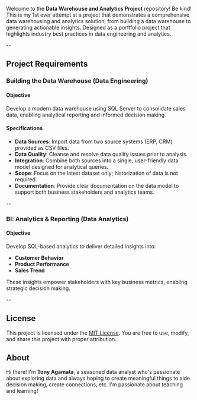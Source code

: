 Welcome to the **Data Warehouse and Analytics Project** repository!
Be kind! This is my 1st ever attempt at a project that demonstrates a comprehensive data warehousing and analytics solution, from building a data warehouse to generating actionable insights. Designed as a porftfolio project that highlights industry best practices in data engineering and analytics.

--

## Project Requirements

### Building the Data Warehouse (Data Engineering)

#### Objective
Develop a modern data warehouse using SQL Server to consolidate sales data, enabling analytical reporting and informed decision making.

#### Specifications
- **Data Sources**: Import data from two source systems (ERP, CRM) provided as CSV files.
- **Data Quality**: Cleanse and resolve data quality issues prior to analysis.
- **Integration**: Combine both sources into a single, user-friendly data model designed for analytical queries.
- **Scope**: Focus on the latest dataset only; historization of data is not required.
- **Documentation**: Provide clear documentation on the data model to support both business stakeholders and analytics teams.

--

### BI: Analytics & Reporting (Data Analytics)

#### Objective
Develop SQL-based analytics to deliver detailed insights into:
- **Customer Behavior**
- **Product Performance**
- **Sales Trend**

These insights empower stakeholders with key business metrics, enabling strategic decision making.

--

## License

This project is licensed under the [MIT License](LICENSE). You are free to use, modify, and share this project with proper attribution.

## About

Hi there! I'm **Tony Agamata**, a seasoned data analyst who's passionate about exploring data and always hoping to create meaningful things to aide decision making, create connections, etc. I'm  passionate about teaching and learning! 
